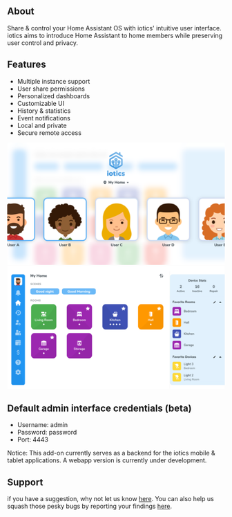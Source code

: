 ## About

Share & control your Home Assistant OS with iotics' intuitive user interface. iotics aims to introduce Home Assistant to home members while preserving user control and privacy.

## Features

- Multiple instance support
- User share permissions
- Personalized dashboards
- Customizable UI
- History & statistics
- Event notifications
- Local and private
- Secure remote access

![iotics dashboard](https://github.com/iotics-live/iotics-Controller/blob/master/iotics/Images/screenshot-003.png?raw=true)
![iotics user selection](https://github.com/iotics-live/iotics-Controller/blob/master/iotics/Images/screenshot-001.png?raw=true)

## Default admin interface credentials (beta)
- Username: admin
- Password: password
- Port: 4443

Notice: This add-on currently serves as a backend for the iotics mobile & tablet applications. A webapp version is currently under development.

## Support

if you have a suggestion, why not let us know [here](https://github.com/iotics-live/iotics-Controller/pulls). You can also help us squash those pesky bugs by reporting your findings [here](https://github.com/iotics-live/iotics-Controller/issues). 
